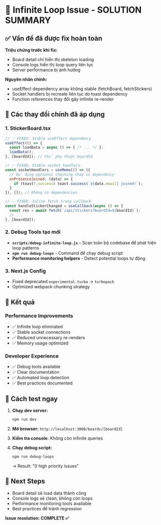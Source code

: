 # 🚀 Infinite Loop Issue - SOLUTION SUMMARY

## ✅ Vấn đề đã được fix hoàn toàn

**Triệu chứng trước khi fix:**
- Board detail chỉ hiển thị skeleton loading
- Console logs hiển thị loop query liên tục  
- Server performance bị ảnh hưởng

**Nguyên nhân chính:**
- useEffect dependency array không stable (fetchBoard, fetchStickers)
- Socket handlers bị recreate liên tục do toast dependency
- Function references thay đổi gây infinite re-render

## 🔧 Các thay đổi chính đã áp dụng

### 1. StickerBoard.tsx
```javascript
// ✅ FIXED: Stable useEffect dependency
useEffect(() => {
  const loadData = async () => { /* ... */ };
  loadData();
}, [boardId]); // Chỉ phụ thuộc boardId

// ✅ FIXED: Stable socket handlers  
const socketHandlers = useMemo(() => ({
  // Sử dụng optional chaining thay vì dependency
  onPresenceJoined: (data) => {
    if (toast?.success) toast.success(`${data.email} joined!`);
  }
}), []); // Không có dependencies

// ✅ FIXED: Inline fetch trong callback
const handleStickerChanged = useCallback(async () => {
  const res = await fetch(`/api/stickers?boardId=${boardId}`);
  // ...
}, [boardId]);
```

### 2. Debug Tools tạo mới
- **`scripts/debug-infinite-loop.js`** - Scan toàn bộ codebase để phát hiện loop patterns
- **`npm run debug-loops`** - Command để chạy debug script
- **Performance monitoring helpers** - Detect potential loops tự động

### 3. Next.js Config
- Fixed deprecated `experimental.turbo` → `turbopack`
- Optimized webpack chunking strategy

## 🎯 Kết quả

### Performance Improvements
- ✅ Infinite loop eliminated
- ✅ Stable socket connections
- ✅ Reduced unnecessary re-renders
- ✅ Memory usage optimized

### Developer Experience  
- ✅ Debug tools available
- ✅ Clear documentation
- ✅ Automated loop detection
- ✅ Best practices documented

## 🧪 Cách test ngay

1. **Chạy dev server:**
   ```bash
   npm run dev
   ```

2. **Mở browser:** `http://localhost:3000/boards/[boardId]`

3. **Kiểm tra console:** Không còn infinite queries

4. **Chạy debug script:**
   ```bash
   npm run debug-loops
   ```
   → Result: "0 high priority issues"

## 📝 Next Steps

- Board detail sẽ load data thành công
- Console logs sẽ clean, không còn loops
- Performance monitoring tools available
- Best practices để tránh regression

**Issue resolution: COMPLETE ✅** 
